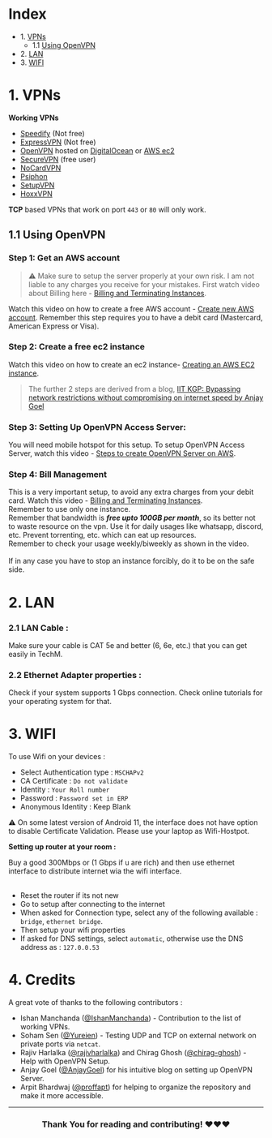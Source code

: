 # Index

* 1\. [VPNs](#1-vpns)
    * 1.1 [Using OpenVPN](#11-using-openvpn)
* 2\. [LAN](#2-lan)
* 3\. [WIFI](#3-wifi)


# 1. VPNs
 
**Working VPNs**

- [Speedify](https://speedify.com/) (Not free)
- [ExpressVPN](https://www.expressvpn.com/) (Not free)
- [OpenVPN](https://openvpn.net/) hosted on [DigitalOcean](https://www.digitalocean.com/) or [AWS ec2](https://aws.amazon.com/ec2/)
- [SecureVPN](https://play.google.com/store/apps/details?id=com.fast.free.unblock.secure.vpn&hl=en_IN&gl=US) (free user)
- [NoCardVPN](https://play.google.com/store/search?q=no%20cardvpn&c=apps&hl=en_IN&gl=US)
- [Psiphon](https://play.google.com/store/search?q=psiphon&c=apps&hl=en_IN&gl=US)
- [SetupVPN](https://chrome.google.com/webstore/detail/setupvpn-lifetime-free-vp/oofgbpoabipfcfjapgnbbjjaenockbdp)
- [HoxxVPN](https://chrome.google.com/webstore/detail/hoxx-vpn-proxy/nbcojefnccbanplpoffopkoepjmhgdgh)

**TCP** based VPNs that work on port `443` or `80` will only work.

## 1.1 Using OpenVPN

### Step 1: Get an AWS account

> ⚠️ Make sure to setup the server properly at your own risk. I am not liable to any charges you receive for your mistakes. First watch video about Billing here - [Billing and Terminating Instances](https://www.youtube.com/watch?v=Ptij0mq1Mv4).

Watch this video on how to create a free AWS account - [Create new AWS account](https://www.youtube.com/watch?v=gA9pl-A9gDM). Remember this step requires you to have a debit card (Mastercard, American Express or Visa).


### Step 2: Create a free ec2 instance

Watch this video on how to create an ec2 instance- [Creating an AWS EC2 instance](https://www.youtube.com/watch?v=bJUBSqWaPBQ).

> The further 2 steps are derived from a blog, [IIT KGP: Bypassing network restrictions without compromising on internet speed by Anjay Goel](https://anjaygoel.github.io/posts/IIT-KGP-Bypass-Internet-Restrictions/#step-3-setting-up-openvpn-access-server) 

### Step 3: Setting Up OpenVPN Access Server:

You will need mobile hotspot for this setup.
To setup OpenVPN Access Server, watch this video - [Steps to create OpenVPN Server on AWS](https://www.youtube.com/watch?v=7vxWiIRWwF4).

### Step 4: Bill Management

This is a very important setup, to avoid any extra charges from your debit card. Watch this video - [Billing and Terminating Instances](https://www.youtube.com/watch?v=Ptij0mq1Mv4). <br/>
Remember to use only one instance. <br/>
Remember that bandwidth is _**free upto 100GB per month**_, so its better not to waste resource on the vpn. Use it for daily usages like whatsapp, discord, etc. Prevent torrenting, etc. which can eat up resources.<br/>
Remember to check your usage weekly/biweekly as shown in the video.<br/><br/>
If in any case you have to stop an instance forcibly, do it to be on the safe side.

# 2. LAN 

### 2.1 LAN Cable : 

Make sure your cable is CAT 5e and better (6, 6e, etc.) that you can get easily in TechM. 

### 2.2 Ethernet Adapter properties :

Check if your system supports 1 Gbps connection. Check online tutorials for your operating system for that.


# 3. WIFI 

To use Wifi on your devices :
- Select Authentication type : `MSCHAPv2`
- CA Certificate : `Do not validate`
- Identity : `Your Roll number`
- Password : `Password set in ERP`
- Anonymous Identity : Keep Blank

:warning: On some latest version of Android 11, the interface does not have option to disable Certificate Validation. Please use your laptop as Wifi-Hostpot.

**Setting up router at your room :**

Buy a good 300Mbps or (1 Gbps if u are rich) and then use ethernet interface to distribute internet wia the wifi interface.<br><br>
- Reset the router if its not new
- Go to setup after connecting to the internet
- When asked for Connection type, select any of the following available : `bridge`, `ethernet bridge`.
- Then setup your wifi properties
- If asked for DNS settings, select `automatic`, otherwise use the DNS address as : `127.0.0.53`

# 4. Credits

A great vote of thanks to the following contributors :
- Ishan Manchanda ([@IshanManchanda](https://github.com/IshanManchanda)) - Contribution to the list of working VPNs.
- Soham Sen ([@Yureien](https://github.com/Yureien)) - Testing UDP and TCP on external network on private ports via `netcat`.
- Rajiv Harlalka ([@rajivharlalka](https://github.com/rajivharlalka)) and Chirag Ghosh ([@chirag-ghosh](https://github.com/chirag-ghosh)) - Help with OpenVPN Setup.
- Anjay Goel ([@AnjayGoel](https://github.com/AnjayGoel)) for his intuitive blog on setting up OpenVPN Server.
- Arpit Bhardwaj ([@proffapt](https://github.com/proffapt)) for helping to organize the repository and make it more accessible.

***
<h3 align="center">Thank You for reading and contributing! ❤️❤️❤️ </h3>

